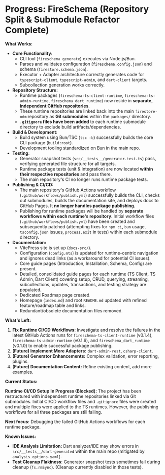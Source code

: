 # Progress: FireSchema (Repository Split & Submodule Refactor Complete)

**What Works:**

-   **Core Functionality:**
    -   CLI tool (`fireschema generate`) executes via Node.js/Bun.
    -   Parses and validates configuration (`fireschema.config.json`) and schema (`firestore.schema.json`).
    -   Executor + Adapter architecture correctly generates code for `typescript-client`, `typescript-admin`, and `dart-client` targets.
    -   Subcollection generation works correctly.
-   **Repository Structure:**
    -   Runtime packages (`fireschema-ts-client-runtime`, `fireschema-ts-admin-runtime`, `fireschema_dart_runtime`) now reside in **separate, independent GitHub repositories**.
    -   These runtime repositories are linked back into the main `firestore-odm` repository as **Git submodules** within the `packages/` directory.
    -   **`.gitignore` files have been added** to each runtime submodule directory to exclude build artifacts/dependencies.
-   **Build & Development:**
    -   Build system using Bun/TSC (`tsc -b`) successfully builds the core CLI package (`build:root`).
    -   Development tooling standardized on Bun in the main repo.
-   **Testing:**
    -   Generator snapshot tests (`src/__tests__/generator.test.ts`) pass, verifying generated file structure for all targets.
    -   Runtime package tests (unit & integration) are now located **within their respective repositories** and pass there.
    -   The main repository's CI no longer runs runtime package tests.
-   **Publishing & CI/CD:**
    -   The main repository's GitHub Actions workflow (`.github/workflows/publish.yml`) successfully builds the CLI, checks out submodules, builds the documentation site, and deploys docs to GitHub Pages. It **no longer handles package publishing**.
    -   Publishing for runtime packages will be handled by **separate workflows within each runtime's repository**. Initial workflow files (`.github/workflows/publish.yml`) have been created and subsequently patched (attempting fixes for `npm ci`, `bun` usage, `tsconfig.json` issues, `process.exit` in tests) within each submodule directory.
-   **Documentation:**
    -   VitePress site is set up (`docs-src/`).
    -   Configuration (`config.mts`) is updated for runtime-centric navigation and ignores dead links (as a workaround for potential CI issues).
    -   Core guide pages (Introduction, Installation, Schema, Config) are present.
    -   Detailed, consolidated guide pages for each runtime (TS Client, TS Admin, Dart Client) covering setup, CRUD, querying, streaming, subcollections, updates, transactions, and testing strategy are populated.
    -   Dedicated Roadmap page created.
    -   Homepage (`index.md`) and root `README.md` updated with refined feature/roadmap table and links.
    -   Redundant/obsolete documentation files removed.

**What's Left:**

1.  **Fix Runtime CI/CD Workflows:** Investigate and resolve the failures in the latest GitHub Actions runs for `fireschema-ts-client-runtime` (v0.1.4), `fireschema-ts-admin-runtime` (v0.1.6), and `fireschema_dart_runtime` (v0.1.0) to enable successful package publishing.
2.  **(Future) Implement More Adapters:** `dart-admin-rest`, `csharp-client`.
3.  **(Future) Generator Enhancements:** Complex validation, error reporting, plugins.
4.  **(Future) Documentation Content:** Refine existing content, add more examples.

**Current Status:**

**Runtime CI/CD Setup In Progress (Blocked):** The project has been restructured with independent runtime repositories linked via Git submodules. Initial CI/CD workflow files and `.gitignore` files were created and multiple fixes were applied to the TS runtimes. However, the publishing workflows for all three packages are still failing.

**Next focus:** Debugging the failed GitHub Actions workflows for each runtime package.

**Known Issues:**

-   **IDE Analysis Limitation:** Dart analyzer/IDE may show errors in `src/__tests__/dart-generated` within the main repo (mitigated by `analysis_options.yaml`).
-   **Test Cleanup Flakiness:** Generator snapshot tests sometimes fail during cleanup (`fs.rmSync`). (Cleanup currently disabled in those tests).
